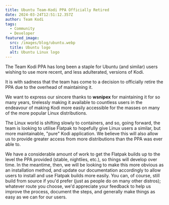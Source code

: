 ```yaml
---
title: Ubuntu Team-Kodi PPA Officially Retired
date: 2024-03-24T12:51:12.357Z
author: Team Kodi
tags:
  - Community
  - Developer
featured_image:
  src: /images/blog/ubuntu.webp
  title: Ubuntu logo
  alt: Ubuntu Linux logo
---
```

The Team Kodi PPA has long been a staple for Ubuntu (and similar) users wishing to use more recent, and less adulterated, versions of Kodi.

It is with sadness that the team has come to a decision to officially retire the PPA due to the overhead of maintaining it.

We want to express our sincere thanks to **wsnipex** for maintaining it for so many years, tirelessly making it available to countless users in the endeavour of making Kodi more easily accessible for the masses on many of the more popular Linux distributions.

The Linux world is shifting slowly to containers, and so, going forward, the team is looking to utilise Flatpak to hopefully give Linux users a similar, but more maintainable, "pure" Kodi application. We believe this will also allow us to provide greater access from more distributions than the PPA was ever able to.

We have a considerable amount of work to get the Flatpak builds up to the level the PPA provided (stable, nightlies, etc.), so things will develop over time. In the meantime, then, we will be looking to make this more obvious as an installation method, and update our documentation accordingly to allow users to install and use Flatpak builds more easily. You can, of course, still build from source if you'd prefer (just as people do on many other distros); whatever route you choose, we'd appreciate your feedback to help us improve the process, document the steps, and generally make things as easy as we can for our users.